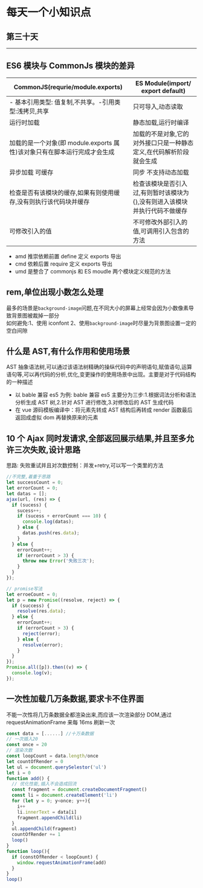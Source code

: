# 每天一个小知识点

## 第三十天

---

## ES6 模块与 CommonJs 模块的差异

| **CommonJS(requrie/module.exports)**                                     | **ES Module(import/ export default)**                                      |
| ------------------------------------------------------------------------ | -------------------------------------------------------------------------- |
| - 基本引用类型: 值复制,不共享。-引用类型:浅拷贝,共享                     | 只可导入,动态读取                                                          |
| 运行时加载                                                               | 静态加载,运行时编译                                                        |
| 加载的是一个对象(即 module.exports 属性)该对象只有在脚本运行完成才会生成 | 加载的不是对象,它的对外接口只是一种静态定义,在代码解析阶段就会生成         |
| 异步加载 可缓存                                                          | 同步 不支持动态加载                                                        |
| 检查是否有该模块的缓存,如果有则使用缓存,没有则执行该代码块并缓存         | 检查该模块是否引入过,有则暂时该模块为{},没有则进入该模块并执行代码不做缓存 |
| 可修改引入的值                                                           | 不可修改外部引入的值,可调用引入包含的方法                                  |

- amd 推崇依赖前置 define 定义 exports 导出
- cmd 依赖后置 require 定义 exports 导出
- umd 是整合了 commonjs 和 ES moudle 两个模块定义规范的方法

## rem,单位出现小数怎么处理

最多的场景是`background-image`问题,在不同大小的屏幕上经常会因为小数像素导致背景图被裁掉一部分  
如何避免:1、使用 iconfont 2、使用`background-image`时尽量为背景图设置一定的空白间隙

## 什么是 AST,有什么作用和使用场景

AST 抽象语法树,可以通过该语法树精确的操纵代码中的声明语句,赋值语句,运算语句等,可以再代码的分析,优化,变更操作的使用场景中出现。主要是对于代码结构的一种描述

- 以 bable 兼容 es5 为例: bable 兼容 es5 主要分为三步:1.根据词法分析和语法分析生成 AST 树,2.针对 AST 进行修改,3.对修改后的 AST 生成代码
- 在 vue 源码模板编译中：将元素先转成 AST 结构后再转成 render 函数最后返回成虚拟 dom 再替换原来的元素

## 10 个 Ajax 同时发请求,全部返回展示结果,并且至多允许三次失败,设计思路

思路: 失败重试并且对次数控制：并发+retry,可以写一个类里的方法

```js
//不完整,着重于思路
let successCount = 0;
let errorCount = 0;
let datas = [];
ajax(url, (res) => {
  if (sucess) {
    sucess++;
    if (sucess + errorCount === 10) {
      console.log(datas);
    } else {
      datas.push(res.data);
    }
  } else {
    errorCount++;
    if (errorCount > 3) {
      throw new Error('失败三次');
    }
  }
});

// promise写法
let erroeCount = 0;
let p = new Promise((resolve, reject) => {
  if (success) {
    resolve(res.data);
  } else {
    errorCount++;
    if (errorCount > 3) {
      reject(error);
    } else {
      resolve(error);
    }
  }
});
Promise.all([p]).then((v) => {
  console.log(v);
});
```

## 一次性加载几万条数据,要求卡不住界面

不能一次性将几万条数据全都渲染出来,而应该一次渲染部分 DOM,通过 requestAnimationFrame 来每 16ms 刷新一次

```js
const data = [......] //十万条数据
// 一次插入20
const once = 20
// 渲染次数
const loopCount = data.length/once
let countOfRender = 0
let ul = document.querySelestor('ul')
let i = 0
function add() {
  // 优化性能,插入不会造成回流
  const fragment = document.createDocumentFragment()
  const li = document.createElement('li')
  for (let y = 0; y<once; y++){
    i++
    li.innerText = data[i]
    fragment.appendChild(li)
  }
  ul.appendChild(fragment)
  countOfRender += 1
  loop()
}
function loop(){
  if (constOfRender < loopCount) {
    window.requestAnimationFrame(add)
  }
}
loop()
```
